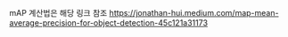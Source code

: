 mAP 계산법은 해당 링크 참조
https://jonathan-hui.medium.com/map-mean-average-precision-for-object-detection-45c121a31173

